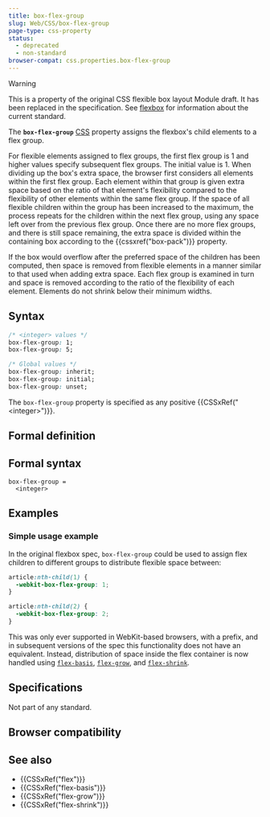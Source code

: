```yaml
---
title: box-flex-group
slug: Web/CSS/box-flex-group
page-type: css-property
status:
  - deprecated
  - non-standard
browser-compat: css.properties.box-flex-group
---
```




> [!WARNING]
> This is a property of the original CSS flexible box layout Module draft. It has been replaced in the specification. See [flexbox](/Web/CSS/CSS_flexible_box_layout/Basic_concepts_of_flexbox) for information about the current standard.

The **`box-flex-group`** [CSS](/Web/CSS) property assigns the flexbox's child elements to a flex group.

For flexible elements assigned to flex groups, the first flex group is 1 and higher values specify subsequent flex groups. The initial value is 1. When dividing up the box's extra space, the browser first considers all elements within the first flex group. Each element within that group is given extra space based on the ratio of that element's flexibility compared to the flexibility of other elements within the same flex group. If the space of all flexible children within the group has been increased to the maximum, the process repeats for the children within the next flex group, using any space left over from the previous flex group. Once there are no more flex groups, and there is still space remaining, the extra space is divided within the containing box according to the {{cssxref("box-pack")}} property.

If the box would overflow after the preferred space of the children has been computed, then space is removed from flexible elements in a manner similar to that used when adding extra space. Each flex group is examined in turn and space is removed according to the ratio of the flexibility of each element. Elements do not shrink below their minimum widths.

## Syntax

```css
/* <integer> values */
box-flex-group: 1;
box-flex-group: 5;

/* Global values */
box-flex-group: inherit;
box-flex-group: initial;
box-flex-group: unset;
```

The `box-flex-group` property is specified as any positive {{CSSxRef("&lt;integer&gt;")}}.

## Formal definition



## Formal syntax

```plain
box-flex-group =
  <integer>
```

## Examples

### Simple usage example

In the original flexbox spec, `box-flex-group` could be used to assign flex children to different groups to distribute flexible space between:

```css
article:nth-child(1) {
  -webkit-box-flex-group: 1;
}

article:nth-child(2) {
  -webkit-box-flex-group: 2;
}
```

This was only ever supported in WebKit-based browsers, with a prefix, and in subsequent versions of the spec this functionality does not have an equivalent. Instead, distribution of space inside the flex container is now handled using [`flex-basis`](/Web/CSS/flex-basis), [`flex-grow`](/Web/CSS/flex-grow), and [`flex-shrink`](/Web/CSS/flex-shrink).

## Specifications

Not part of any standard.

## Browser compatibility



## See also

- {{CSSxRef("flex")}}
- {{CSSxRef("flex-basis")}}
- {{CSSxRef("flex-grow")}}
- {{CSSxRef("flex-shrink")}}

